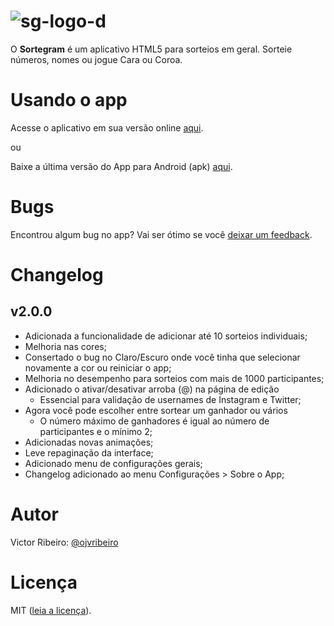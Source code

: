 ![sg-logo-d](https://cloud.githubusercontent.com/assets/16294628/15943269/9f64d1ec-2e5e-11e6-87e0-bd7ce13c9776.png)
====
O **Sortegram** é um aplicativo HTML5 para sorteios em geral. Sorteie números, nomes ou jogue Cara ou Coroa.


Usando o app
====
Acesse o aplicativo em sua versão online [aqui](http://sortegram.github.io).

ou

Baixe a última versão do App para Android (apk) [aqui](https://github.com/sortegram/sortegram/releases).


Bugs
====
Encontrou algum bug no app? Vai ser ótimo se você [deixar um feedback](https://github.com/sortegram/sortegram/issues).

Changelog
====
v2.0.0
----
* Adicionada a funcionalidade de adicionar até 10 sorteios individuais;
* Melhoria nas cores;
* Consertado o bug no Claro/Escuro onde você tinha que selecionar novamente a cor ou reiniciar o app;
* Melhoria no desempenho para sorteios com mais de 1000 participantes;
* Adicionado o ativar/desativar arroba (@) na página de edição
  + Essencial para validação de usernames de Instagram e Twitter;
* Agora você pode escolher entre sortear um ganhador ou vários
  + O número máximo de ganhadores é igual ao número de participantes e o mínimo 2;
* Adicionadas novas animações;
* Leve repaginação da interface;
* Adicionado menu de configurações gerais;
* Changelog adicionado ao menu Configurações > Sobre o App;

Autor
====
Victor Ribeiro: [@ojvribeiro](http://github.com/ojvribeiro)

Licença
====
MIT ([leia a licença](https://github.com/sortegram/sortegram/blob/master/LICENSE)).
